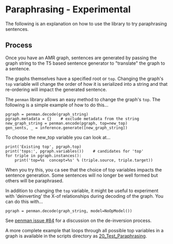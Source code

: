 # Paraphrasing - Experimental
The following is an explanation on how to use the library to try paraphrasing sentences.

## Process
Once you have an AMR graph, sentences are generated by passing the graph string to the T5 based
sentence generator to "translate" the graph to a sentence.

The graphs themselves have a specified root or `top`.  Changing the graph's `top` variable will change the
order of how it is serialized into a string and that re-ordering will impact the generated sentence.

The `penman` library allows an easy method to change the graph's `top`. The following is a simple example
of how to do this...
```
pgraph = penman.decode(graph_string)
pgraph.metadata = {}    # exclude metadata from the string
new_graph_string = penman.encode(pgraph, top=new_top)
gen_sents, _ = inference.generate([new_graph_string])
```
To choose the new_top variable you can look at...
```
print('Existing top', pgraph.top)
print('tops:', pgraph.variables())    # candidates for 'top'
for triple in pgraph.instances():
    print('top=%s  concept=%s' % (triple.source, triple.target))
```
When you try this, you ca see that the choice of top variables impacts the sentence generation.
Some sentences will no longer be well formed but others will be paraphrased.

In addition to changing the `top` variable, it might be useful to experiment with 'deinverting' the X-of relationships
during decoding of the graph.  You can do this with...
```
pgraph = penman.decode(graph_string, model=NoOpModel())
```
See [penman issue #84](https://github.com/goodmami/penman/issues/84) for a discussion on the de-inversion process.

A more complete example that loops through all possible top variables in a graph is available in the scripts directory as [20_Test_Paraphrasing](https://github.com/bjascob/amrlib/blob/master/scripts/20_Test_Paraphrasing.py).
